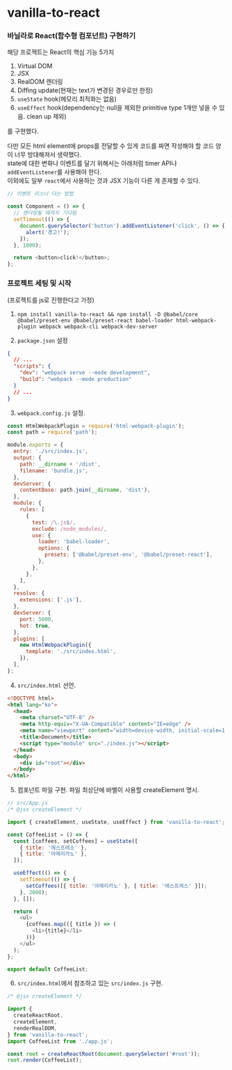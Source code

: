 # vanilla-to-react

### 바닐라로 React(함수형 컴포넌트) 구현하기

해당 프로젝트는 React의 핵심 기능 5가지

1. Virtual DOM
2. JSX
3. RealDOM 렌더링
4. Diffing update(현재는 text가 변경된 경우로만 한정)
5. `useState` hook(메모리 최적화는 없음)
6. `useEffect` hook(dependency는 null을 제외한 primitive type 1개만 넣을 수 있음. clean up 제외)

를 구현했다.

다만 모든 html element에 props를 전달할 수 있게 코드를 짜면 작성해야 할 코드 양이 너무 방대해져서 생략했다.  
state에 대한 변화나 이벤트를 달기 위해서는 아래처럼 timer API나 `addEventListener`를 사용해야 한다.  
이외에도 일부 `react`에서 사용하는 것과 JSX 기능이 다른 게 존재할 수 있다.

```js
// 이벤트 리스너 다는 방법

const Component = () => {
  // 렌더링될 때까지 기다림
  setTimeout(() => {
    document.querySelector('button').addEventListener('click', () => {
      alert('경고!');
    });
  }, 1000);

  return <button>click!</button>;
};
```

### 프로젝트 세팅 및 시작

(프로젝트를 js로 진행한다고 가정)

1. `npm install vanilla-to-react && npm install -D @babel/core @babel/preset-env @babel/preset-react babel-loader html-webpack-plugin webpack webpack-cli webpack-dev-server`

2. `package.json` 설정

```json
{
  // ...
  "scripts": {
    "dev": "webpack serve --mode development",
    "build": "webpack --mode production"
  }
  // ...
}
```

3. `webpack.config.js` 설정.

```js
const HtmlWebpackPlugin = require('html-webpack-plugin');
const path = require('path');

module.exports = {
  entry: './src/index.js',
  output: {
    path: __dirname + '/dist',
    filename: 'bundle.js',
  },
  devServer: {
    contentBase: path.join(__dirname, 'dist'),
  },
  module: {
    rules: [
      {
        test: /\.js$/,
        exclude: /node_modules/,
        use: {
          loader: 'babel-loader',
          options: {
            presets: ['@babel/preset-env', '@babel/preset-react'],
          },
        },
      },
    ],
  },
  resolve: {
    extensions: ['.js'],
  },
  devServer: {
    port: 5000,
    hot: true,
  },
  plugins: [
    new HtmlWebpackPlugin({
      template: './src/index.html',
    }),
  ],
};
```

4. `src/index.html` 선언.

```html
<!DOCTYPE html>
<html lang="ko">
  <head>
    <meta charset="UTF-8" />
    <meta http-equiv="X-UA-Compatible" content="IE=edge" />
    <meta name="viewport" content="width=device-width, initial-scale=1.0" />
    <title>Document</title>
    <script type="module" src="./index.js"></script>
  </head>
  <body>
    <div id="root"></div>
  </body>
</html>
```

5. 컴포넌트 파일 구현. 파일 최상단에 바벨이 사용할 createElement 명시.

```js
// src/App.js
/* @jsx createElement */

import { createElement, useState, useEffect } from 'vanilla-to-react';

const CoffeeList = () => {
  const [coffees, setCoffees] = useState([
    { title: '에스프레소' },
    { title: '아메리카노' },
  ]);

  useEffect(() => {
    setTimeout(() => {
      setCoffees([{ title: '아메리카노' }, { title: '에스프레스' }]);
    }, 2000);
  }, []);

  return (
    <ul>
      {coffees.map(({ title }) => (
        <li>{title}</li>
      ))}
    </ul>
  );
};

export default CoffeeList;
```

6. `src/index.html`에서 참조하고 있는 `src/index.js` 구현.

```js
/* @jsx createElement */

import {
  createReactRoot,
  createElement,
  renderRealDOM,
} from 'vanilla-to-react';
import CoffeeList from './app.js';

const root = createReactRoot(document.querySelector('#root'));
root.render(CoffeeList);
```

